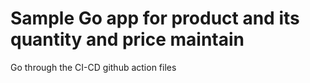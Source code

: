 # Sample Go app for product and its quantity and price maintain
  Go through the CI-CD github action files
